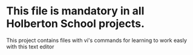 # This file is mandatory in all Holberton School projects.

This project contains files with vi's commands for learning to work easly 
with this text editor
